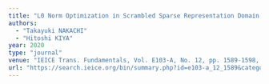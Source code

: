 ```yaml
---
title: "L0 Norm Optimization in Scrambled Sparse Representation Domain and Its Application to EtC System"
authors:
  - "Takayuki NAKACHI"
  - "Hitoshi KIYA"
year: 2020
type: "journal"
venue: "IEICE Trans. Fundamentals, Vol. E103-A, No. 12, pp. 1589-1598, 2020-12-01."
url: "https://search.ieice.org/bin/summary.php?id=e103-a_12_1589&category=A&year=2020&lang=E&abst="
---
```

